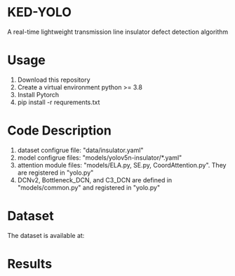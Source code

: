 # KED-YOLO
A real-time lightweight transmission line insulator defect detection algorithm
# Usage
1. Download this repository
2. Create a virtual environment python >= 3.8
3. Install Pytorch
4. pip install -r requrements.txt
# Code Description
1. dataset configrue file: "data/insulator.yaml"
2. model configrue files: "models/yolov5n-insulator/*.yaml"
3. attention module files: "models/ELA.py, SE.py, CoordAttention.py". They are registered in "yolo.py"
4. DCNv2, Bottleneck_DCN, and C3_DCN are defined in "models/common.py" and registered in "yolo.py"
# Dataset
The dataset is available at:
# Results
